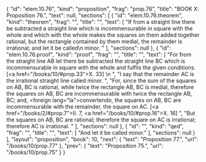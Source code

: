 {
  "id": "elem.10.76",
  "kind": "proposition",
  "frag": "prop.76",
  "title": "BOOK X: Proposition 76.",
  "text": null,
  "sections": [
    {
      "id": "elem.10.76.theorem",
      "kind": "theorem",
      "frag": "",
      "title": "",
      "text": [
        "If from a straight line there be subtracted a straight line which is incommensurable in square with the whole and which with the whole makes the squares on them added together rational, but the rectangle contained by them medial, the remainder is irrational; and let it be called\n       minor. "
      ],
      "sections": null
    },
    {
      "id": "elem.10.76.proof",
      "kind": "proof",
      "frag": "",
      "title": "",
      "text": [
        "For from the straight line AB let there be subtracted the straight line BC which is incommensurable in square with the whole and fulfils the given conditions. [<a href=\"/books/10/#prop.33\">X. 33</a>] \n      ",
        "I say that the remainder AC is the irrational straight line called minor. ",
        "For, since the sum of the squares on AB, BC is rational, while twice the rectangle AB, BC is medial, therefore the squares on AB, BC are incommensurable with twice the rectangle AB, BC; and, <foreign lang=\"la\">convertendo</foreign>, the squares on AB, BC are incommensurable with the remainder, the square on AC. [<a href=\"/books/2/#prop.7\">II. 7</a>, <a href=\"/books/10/#prop.16\">X. 16</a>] ",
        "But the squares on AB, BC are rational; therefore the square on AC is irrational; therefore AC is irrational. "
      ],
      "sections": null
    },
    {
      "id": "",
      "kind": "qed",
      "frag": "",
      "title": "",
      "text": [
        "And let it be called minor."
      ],
      "sections": null
    }
  ],
  "layout": "proposition",
  "book": 10,
  "next": {
    "text": "Proposition 77.",
    "url": "/books/10/prop.77"
  },
  "prev": {
    "text": "Proposition 75.",
    "url": "/books/10/prop.75"
  }
}
